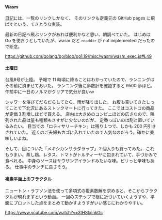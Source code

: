 #### Wasm

[日記](https://toasa.github.io/diary.html)には、一覧のリンクしかなく、
そのリンクも定義元の GitHub pages に飛ばすという、てきとうな実装。

最新の日記へ飛ぶリンクがあれば便利かなと思い、朝調べていた。
はじめは　Go を使おうとしていたが、wasm だと `readdir` が not implemented だったので断念。

https://github.com/golang/go/blob/go1.19/misc/wasm/wasm_exec.js#L49

#### 土曜日

台風8号が上陸。
予報で 11 時頃に降ることはわかっていたので、ランニングはその前に済ませておいた。
ランニング後に歩数計を確認すると 9500 歩ほど。
午前中に一日のノルマがクリアで気分が良いｗ

シャワーを浴びてだらだらしてたら、雨が降り出した。
お腹も空いてきたしってことで下北沢にあるストックマートに行ってきた。
ここではコストコの商品が定価３割増しほどで買える。
店内は大きめのコンビニほどの広さなので、陳列された品は量も種類もさすがに少ないのだが、
定番っぽいのは割と置いているみたい。
目当ての「ロティサリーチキン」は残り１つで、しかも 200 円引きされていた。
近くのご夫婦もカゴに入れていたので人気なのだろう。確かに美味しいよね。

そして、目についた「メキシカンサラダラップ」２個入りも買ってみた。
これもうまい。蒸し鶏、レタス、トマトがトルティーヤに包まれていて、手づかみで食べれる。
中身のソースはサウザンアイランドみたいな味。ピリっと辛味もある。
仕事中のランチに良さそう。

#### 複素平面上のフラクタル

ニュートン・ラフソン法を使って多項式の複素数解を求めると、そこからフラクタルが現れますという動画。
一回のステップで根に近づいていくようすや、平面にプロットした点をまとめて動かすようすがいい感じにわかりやすい。

https://www.youtube.com/watch?v=3tHSIxInkGc